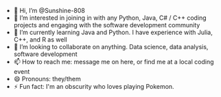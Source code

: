 - 👋 Hi, I’m @Sunshine-808
- 👀 I’m interested in joining in with any Python, Java, C# / C++ coding projects and engaging with the software development community
- 🌱 I’m currently learning Java and Python. I have experience with Julia, C++, and R as well
- 💞️ I’m looking to collaborate on anything. Data science, data analysis, software development
- 📫 How to reach me: message me on here, or find me at a local coding event
- 😄 Pronouns: they/them
- ⚡ Fun fact: I'm an obscurity who loves playing Pokemon.

<!---
Sunshine-808/Sunshine-808 is a ✨ special ✨ repository because its `README.md` (this file) appears on your GitHub profile.
You can click the Preview link to take a look at your changes.
--->
